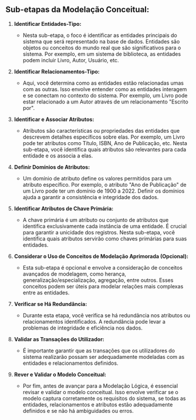 ## Sub-etapas da Modelação Conceitual:

1. **Identificar Entidades-Tipo:**
   - Nesta sub-etapa, o foco é identificar as entidades principais do sistema que será representado na base de dados. Entidades são objetos ou conceitos do mundo real que são significativos para o sistema. Por exemplo, em um sistema de biblioteca, as entidades podem incluir Livro, Autor, Usuário, etc.

2. **Identificar Relacionamentos-Tipo:**
   - Aqui, você determina como as entidades estão relacionadas umas com as outras. Isso envolve entender como as entidades interagem e se conectam no contexto do sistema. Por exemplo, um Livro pode estar relacionado a um Autor através de um relacionamento "Escrito por".

3. **Identificar e Associar Atributos:**
   - Atributos são características ou propriedades das entidades que descrevem detalhes específicos sobre elas. Por exemplo, um Livro pode ter atributos como Título, ISBN, Ano de Publicação, etc. Nesta sub-etapa, você identifica quais atributos são relevantes para cada entidade e os associa a elas.

4. **Definir Domínios de Atributos:**
   - Um domínio de atributo define os valores permitidos para um atributo específico. Por exemplo, o atributo "Ano de Publicação" de um Livro pode ter um domínio de 1900 a 2022. Definir os domínios ajuda a garantir a consistência e integridade dos dados.

5. **Identificar Atributos de Chave Primária:**
   - A chave primária é um atributo ou conjunto de atributos que identifica exclusivamente cada instância de uma entidade. É crucial para garantir a unicidade dos registros. Nesta sub-etapa, você identifica quais atributos servirão como chaves primárias para suas entidades.

6. **Considerar o Uso de Conceitos de Modelação Aprimorada (Opcional):**
   - Esta sub-etapa é opcional e envolve a consideração de conceitos avançados de modelagem, como herança, generalização/especialização, agregação, entre outros. Esses conceitos podem ser úteis para modelar relações mais complexas entre as entidades.

7. **Verificar se Há Redundância:**
   - Durante esta etapa, você verifica se há redundância nos atributos ou relacionamentos identificados. A redundância pode levar a problemas de integridade e eficiência nos dados.

8. **Validar as Transações do Utilizador:**
   - É importante garantir que as transações que os utilizadores do sistema realizarão possam ser adequadamente modeladas com as entidades e relacionamentos definidos.

9. **Rever e Validar o Modelo Conceitual:**
   - Por fim, antes de avançar para a Modelação Lógica, é essencial revisar e validar o modelo conceitual. Isso envolve verificar se o modelo captura corretamente os requisitos do sistema, se todas as entidades, relacionamentos e atributos estão adequadamente definidos e se não há ambiguidades ou erros.
